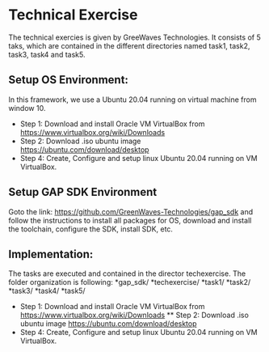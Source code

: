 # Technical Exercise 
The technical exercies is given by GreeWaves Technologies. It consists of 5 taks, which are contained 
in the different directories named task1, task2, task3, task4 and task5.

## Setup OS Environment:
In this framework, we use a Ubuntu 20.04 running on virtual machine from window 10.  
* Step 1: Download and install Oracle VM VirtualBox from https://www.virtualbox.org/wiki/Downloads
* Step 2: Download .iso ubuntu image https://ubuntu.com/download/desktop
* Step 4: Create, Configure and setup linux Ubuntu 20.04 running on VM VirtualBox.
    
## Setup GAP SDK Environment
Goto the link: https://github.com/GreenWaves-Technologies/gap_sdk and follow the instructions to 
install all packages for OS, download and install the toolchain, configure the SDK, install SDK, etc.

## Implementation:
The tasks are executed and contained in the director techexercise. The folder organization is following:
*gap_sdk/
    *techexercise/
        *task1/
        *task2/
        *task3/
        *task4/
        *task5/
* Step 1: Download and install Oracle VM VirtualBox from https://www.virtualbox.org/wiki/Downloads
** Step 2: Download .iso ubuntu image https://ubuntu.com/download/desktop
* Step 4: Create, Configure and setup linux Ubuntu 20.04 running on VM VirtualBox.

     
